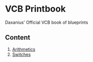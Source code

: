 # VCB Printbook
Daxanius' Official VCB book of blueprints

## Content

1. [Arithmetics](./arithmetics/)
2. [Switches](./switches/)